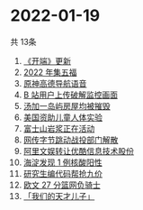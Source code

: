 # 2022-01-19
  共 13条

  <!-- BEGIN -->
  <!-- 最后更新时间:Wed Jan 19 2022 16:16:15 GMT+0000 (Coordinated Universal Time) -->
  1. [《开端》更新](https://www.zhihu.com/search?q=开端)
1. [2022 年集五福](https://www.zhihu.com/search?q=集五福)
1. [原神高德导航语音](https://www.zhihu.com/search?q=原神)
1. [B 站用户上传破解监控画面](https://www.zhihu.com/search?q=b站监控画面)
1. [汤加一岛屿房屋均被摧毁](https://www.zhihu.com/search?q=汤加)
1. [美国资助儿童人体实验](https://www.zhihu.com/search?q=美国资助人体实验)
1. [富士山岩浆正在活动](https://www.zhihu.com/search?q=富士山)
1. [网传字节跳动战投部门解散](https://www.zhihu.com/search?q=字节跳动)
1. [阿里文娱转让优酷信息技术股份](https://www.zhihu.com/search?q=阿里文娱转让优酷股份)
1. [海淀发现 1 例核酸阳性](https://www.zhihu.com/search?q=北京疫情)
1. [研究生编代码帮抢九价](https://www.zhihu.com/search?q=研究生帮抢九价)
1. [欧文 27 分篮网负骑士](https://www.zhihu.com/search?q=篮网)
1. [「我们的天才儿子」](https://www.zhihu.com/search?q=我们的天才儿子)
  <!-- END -->
  